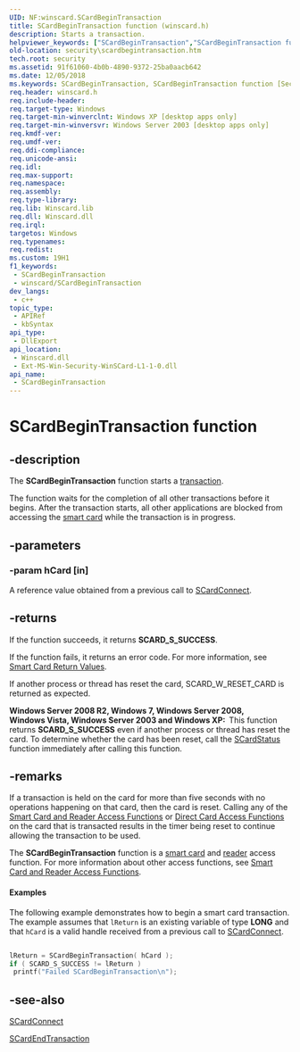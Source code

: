 ```yaml
---
UID: NF:winscard.SCardBeginTransaction
title: SCardBeginTransaction function (winscard.h)
description: Starts a transaction.
helpviewer_keywords: ["SCardBeginTransaction","SCardBeginTransaction function [Security]","_smart_scardbegintransaction","security.scardbegintransaction","winscard/SCardBeginTransaction"]
old-location: security\scardbegintransaction.htm
tech.root: security
ms.assetid: 91f61060-4b0b-4890-9372-25ba0aacb642
ms.date: 12/05/2018
ms.keywords: SCardBeginTransaction, SCardBeginTransaction function [Security], _smart_scardbegintransaction, security.scardbegintransaction, winscard/SCardBeginTransaction
req.header: winscard.h
req.include-header: 
req.target-type: Windows
req.target-min-winverclnt: Windows XP [desktop apps only]
req.target-min-winversvr: Windows Server 2003 [desktop apps only]
req.kmdf-ver: 
req.umdf-ver: 
req.ddi-compliance: 
req.unicode-ansi: 
req.idl: 
req.max-support: 
req.namespace: 
req.assembly: 
req.type-library: 
req.lib: Winscard.lib
req.dll: Winscard.dll
req.irql: 
targetos: Windows
req.typenames: 
req.redist: 
ms.custom: 19H1
f1_keywords:
 - SCardBeginTransaction
 - winscard/SCardBeginTransaction
dev_langs:
 - c++
topic_type:
 - APIRef
 - kbSyntax
api_type:
 - DllExport
api_location:
 - Winscard.dll
 - Ext-MS-Win-Security-WinSCard-L1-1-0.dll
api_name:
 - SCardBeginTransaction
---
```


# SCardBeginTransaction function


## -description

The <b>SCardBeginTransaction</b> function starts a <a href="/windows/desktop/SecGloss/t-gly">transaction</a>.

 The function waits for the completion of all other transactions before it begins. After the transaction starts, all other applications are blocked from accessing the <a href="/windows/desktop/SecGloss/s-gly">smart card</a> while the transaction is in progress.

## -parameters

### -param hCard [in]

A reference value obtained from a previous call to 
<a href="/windows/desktop/api/winscard/nf-winscard-scardconnecta">SCardConnect</a>.

## -returns

If the function succeeds, it returns <b>SCARD_S_SUCCESS</b>.

If the function fails, it returns an error code. For more information, see <a href="/windows/desktop/SecAuthN/authentication-return-values">Smart Card Return Values</a>.

If another process or thread has reset the card, SCARD_W_RESET_CARD is returned as expected.

<b>Windows Server 2008 R2, Windows 7, Windows Server 2008, Windows Vista, Windows Server 2003 and Windows XP:  </b>This function returns <b>SCARD_S_SUCCESS</b> even if another process or thread has reset the card. To determine whether the card has been reset, call the <a href="/windows/desktop/api/winscard/nf-winscard-scardstatusa">SCardStatus</a> function immediately after calling this function.

## -remarks

If a transaction is held on the card for more than five seconds with no operations happening on that card, then the card is reset. Calling any of the <a href="/windows/desktop/SecAuthN/smart-card-and-reader-access-functions">Smart Card and Reader Access Functions</a> or <a href="/windows/desktop/SecAuthN/direct-card-access-functions">Direct Card Access Functions</a> on the card that is transacted results in the timer being reset to continue allowing the transaction to be used.

The <b>SCardBeginTransaction</b> function is a <a href="/windows/desktop/SecGloss/s-gly">smart card</a> and <a href="/windows/desktop/SecGloss/r-gly">reader</a> access function. For more information about other access functions, see 
<a href="/windows/desktop/SecAuthN/smart-card-and-reader-access-functions">Smart Card and Reader Access Functions</a>.


#### Examples

The following example demonstrates how to begin a smart card transaction. The example assumes that <code>lReturn</code> is an existing variable of type <b>LONG</b> and that <code>hCard</code> is a valid handle received from a previous call to <a href="/windows/desktop/api/winscard/nf-winscard-scardconnecta">SCardConnect</a>.


```cpp

lReturn = SCardBeginTransaction( hCard );
if ( SCARD_S_SUCCESS != lReturn )
 printf("Failed SCardBeginTransaction\n");

```

## -see-also

<a href="/windows/desktop/api/winscard/nf-winscard-scardconnecta">SCardConnect</a>



<a href="/windows/desktop/api/winscard/nf-winscard-scardendtransaction">SCardEndTransaction</a>